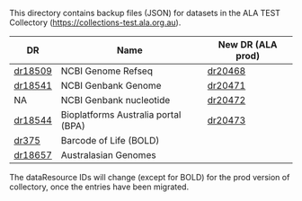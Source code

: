 This directory contains backup files (JSON) for datasets in the ALA TEST Collectory (https://collections-test.ala.org.au). 

DR      | Name   |  New DR (ALA prod)
--------|--------|---------
[dr18509](https://raw.githubusercontent.com/ARGA-Genomes/arga-data/master/metadata/dr18509.json) | NCBI Genome Refseq | [dr20468](https://collections.ala.org.au/public/show/dr20468)
[dr18541](https://raw.githubusercontent.com/ARGA-Genomes/arga-data/master/metadata/dr18541.json) | NCBI Genbank Genome | [dr20471](https://collections.ala.org.au/public/show/dr20471)
NA | NCBI Genbank nucleotide | [dr20472](https://collections.ala.org.au/public/show/dr20472)
[dr18544](https://raw.githubusercontent.com/ARGA-Genomes/arga-data/master/metadata/dr18544.json) | Bioplatforms Australia portal (BPA) | [dr20473](https://collections.ala.org.au/public/show/dr20473)
[dr375](https://raw.githubusercontent.com/ARGA-Genomes/arga-data/master/metadata/dr375.json)   | Barcode of Life (BOLD) |
[dr18657](https://raw.githubusercontent.com/ARGA-Genomes/arga-data/master/metadata/dr18657.json) | Australasian Genomes

The dataResource IDs will change (except for BOLD) for the prod version of collectory, once the entries have been migrated.
